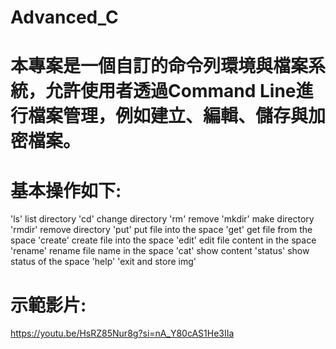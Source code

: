 # Advanced_C
# 本專案是一個自訂的命令列環境與檔案系統，允許使用者透過Command Line進行檔案管理，例如建立、編輯、儲存與加密檔案。

# 基本操作如下:
'ls' list directory
'cd' change directory
'rm' remove
'mkdir' make directory
'rmdir' remove directory
'put' put file into the space
'get' get file from the space
'create' create file into the space
'edit' edit file content in the space
'rename' rename file name in the space
'cat' show content
'status' show status of the space
'help'
'exit and store img'
# 示範影片:
https://youtu.be/HsRZ85Nur8g?si=nA_Y80cAS1He3IIa

